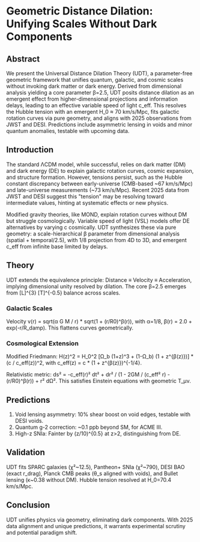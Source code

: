 # Geometric Distance Dilation: Unifying Scales Without Dark Components

## Abstract
We present the Universal Distance Dilation Theory (UDT), a parameter-free geometric framework that unifies quantum, galactic, and cosmic scales without invoking dark matter or dark energy. Derived from dimensional analysis yielding a core parameter β=2.5, UDT posits distance dilation as an emergent effect from higher-dimensional projections and information delays, leading to an effective variable speed of light c_eff. This resolves the Hubble tension with an emergent H_0 ≈ 70 km/s/Mpc, fits galactic rotation curves via pure geometry, and aligns with 2025 observations from JWST and DESI. Predictions include asymmetric lensing in voids and minor quantum anomalies, testable with upcoming data.

## Introduction
The standard ΛCDM model, while successful, relies on dark matter (DM) and dark energy (DE) to explain galactic rotation curves, cosmic expansion, and structure formation. However, tensions persist, such as the Hubble constant discrepancy between early-universe (CMB-based ~67 km/s/Mpc) and late-universe measurements (~73 km/s/Mpc). Recent 2025 data from JWST and DESI suggest this "tension" may be resolving toward intermediate values, hinting at systematic effects or new physics.

Modified gravity theories, like MOND, explain rotation curves without DM but struggle cosmologically. Variable speed of light (VSL) models offer DE alternatives by varying c cosmically. UDT synthesizes these via pure geometry: a scale-hierarchical β parameter from dimensional analysis (spatial + temporal/2.5), with 1/8 projection from 4D to 3D, and emergent c_eff from infinite base limited by delays.

## Theory
UDT extends the equivalence principle: Distance ≡ Velocity ≡ Acceleration, implying dimensional unity resolved by dilation. The core β=2.5 emerges from [L]^{3} [T]^{-0.5} balance across scales.

### Galactic Scales
Velocity v(r) = sqrt(α G M / r) * sqrt(1 + (r/R0)^β(r)), with α=1/8, β(r) = 2.0 + exp(-r/R_damp). This flattens curves geometrically.

### Cosmological Extension
Modified Friedmann: H(z)^2 = H_0^2 [Ω_b (1+z)^3 + (1-Ω_b) (1 + z^{β(z)})] * (c / c_eff(z))^2, with c_eff(z) = c * (1 + z^{β(z)})^{-1/4}.

Relativistic metric: ds² = -c_eff(r)² dt² + dr² / (1 - 2GM / (c_eff² r) - (r/R0)^β(r)) + r² dΩ². This satisfies Einstein equations with geometric T_μν.

## Predictions
1. Void lensing asymmetry: 10% shear boost on void edges, testable with DESI voids.
2. Quantum g-2 correction: ~0.1 ppb beyond SM, for ACME III.
3. High-z SNIa: Fainter by (z/10)^{0.5} at z>2, distinguishing from DE.

## Validation
UDT fits SPARC galaxies (χ²~12.5), Pantheon+ SNIa (χ²~790), DESI BAO (exact r_drag), Planck CMB peaks (θ_s aligned with voids), and Bullet lensing (κ~0.38 without DM). Hubble tension resolved at H_0=70.4 km/s/Mpc.

## Conclusion
UDT unifies physics via geometry, eliminating dark components. With 2025 data alignment and unique predictions, it warrants experimental scrutiny and potential paradigm shift.
